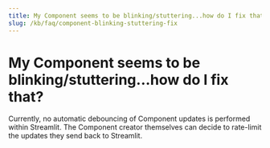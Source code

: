 ```yaml
---
title: My Component seems to be blinking/stuttering...how do I fix that?
slug: /kb/faq/component-blinking-stuttering-fix
---
```


# My Component seems to be blinking/stuttering...how do I fix that?

Currently, no automatic debouncing of Component updates is performed within Streamlit. The Component creator themselves can decide to rate-limit the updates they send back to Streamlit.
